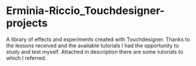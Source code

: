 # Erminia-Riccio_Touchdesigner-projects
A library of effects and experiments created with Touchdesigner.
Thanks to the lessons received and the available tutorials I had the opportunity to study and test myself. 
Attached in description there are some tutorials to which I referred.
